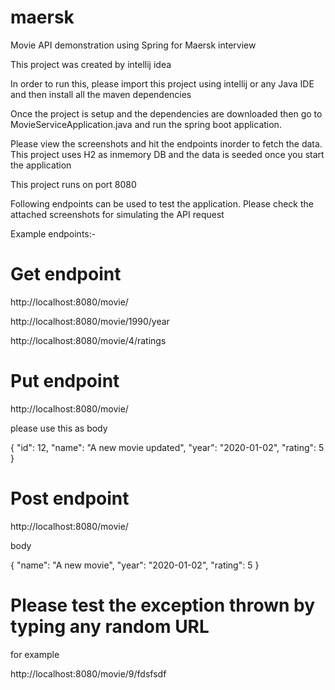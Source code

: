 # maersk
Movie API demonstration using Spring for Maersk interview

This project was created by intellij idea

In order to run this, please import this project using intellij or any Java IDE and then install all the maven dependencies

Once the project is setup and the dependencies are downloaded then go to MovieServiceApplication.java and run the spring boot application.

Please view the screenshots and hit the endpoints inorder to fetch the data. This project uses H2 as inmemory DB and the data is seeded once you start
the application

This project runs on port 8080

Following endpoints can be used to test the application. Please check the attached screenshots for simulating the API request


Example endpoints:-

Get endpoint
==============
http://localhost:8080/movie/

http://localhost:8080/movie/1990/year

http://localhost:8080/movie/4/ratings

Put endpoint
=============

http://localhost:8080/movie/

please use this as body 

{
    "id": 12,
    "name": "A new movie updated",
    "year": "2020-01-02",
    "rating": 5
}


Post endpoint
=============

http://localhost:8080/movie/

body

{
    "name": "A new movie",
    "year": "2020-01-02",
    "rating": 5
}

Please test the exception thrown by typing any random URL
===========================================================
for example

http://localhost:8080/movie/9/fdsfsdf

